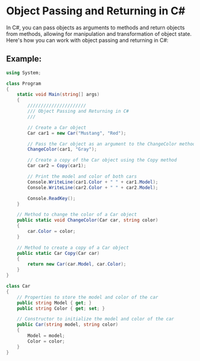 # Object Passing and Returning in C#

In C#, you can pass objects as arguments to methods and return objects from methods, allowing for manipulation and transformation of object state. Here's how you can work with object passing and returning in C#:

## Example:

```csharp
using System;

class Program
{
    static void Main(string[] args)
    {
        //////////////////////
        /// Object Passing and Returning in C#
        /// 

        // Create a Car object
        Car car1 = new Car("Mustang", "Red");

        // Pass the Car object as an argument to the ChangeColor method
        ChangeColor(car1, "Gray");

        // Create a copy of the Car object using the Copy method
        Car car2 = Copy(car1);

        // Print the model and color of both cars
        Console.WriteLine(car1.Color + " " + car1.Model);
        Console.WriteLine(car2.Color + " " + car2.Model);

        Console.ReadKey();
    }

    // Method to change the color of a Car object
    public static void ChangeColor(Car car, string color)
    {
        car.Color = color;
    }

    // Method to create a copy of a Car object
    public static Car Copy(Car car)
    {
        return new Car(car.Model, car.Color);
    }
}

class Car
{
    // Properties to store the model and color of the car
    public string Model { get; }
    public string Color { get; set; }

    // Constructor to initialize the model and color of the car
    public Car(string model, string color)
    {
        Model = model;
        Color = color;
    }
}
